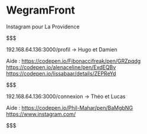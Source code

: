 # WegramFront
Instagram pour La Providence



$$$$$$$$$$$$$$$$$$$$$$$$$$$$$$$$$$$$$$$$$$$$$$$$$$$

192.168.64.136:3000/profil -> Hugo et Damien

Aide :
https://codepen.io/Fibonaccifreak/pen/GRZpqdg
https://codepen.io/alenaceline/pen/ExdEQBv
https://codepen.io/lissabaar/details/ZEPReYd


$$$$$$$$$$$$$$$$$$$$$$$$$$$$$$$$$$$$$$$$$$$$$$$$$$$

192.168.64.136:3000/connexion -> Théo et Lucas

Aide :
https://codepen.io/Phil-Mahar/pen/BaMgbNG
https://www.instagram.com/


$$$$$$$$$$$$$$$$$$$$$$$$$$$$$$$$$$$$$$$$$$$$$$$$$$$